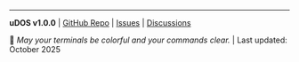 ---
**uDOS v1.0.0** | [GitHub Repo](https://github.com/fredporter/uDOS) | [Issues](https://github.com/fredporter/uDOS/issues) | [Discussions](https://github.com/fredporter/uDOS/discussions)

🔮 *May your terminals be colorful and your commands clear.* | Last updated: October 2025
